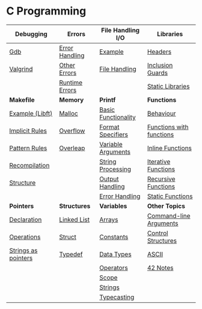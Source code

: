 # C Programming

| **Debugging**             | **Errors**               | **File Handling I/O**       | **Libraries**              |
|---------------------------|--------------------------|-----------------------------|----------------------------|
| [Gdb](C-Programming/Debugging/Gdb.md)      | [Error Handling](C-Programming/Errors/Error%20Handling.md) | [Example](C-Programming/File%20Handling%20I-O/Example.md) | [Headers](C-Programming/Libraries/Headers.md) |
| [Valgrind](C-Programming/Debugging/Valgrind.md) | [Other Errors](C-Programming/Errors/Other%20Errors.md) | [File Handling](C-Programming/File%20Handling%20I-O/File%20Handling.md) | [Inclusion Guards](C-Programming/Libraries/Inclusion%20Guards.md) |
|                           | [Runtime Errors](C-Programming/Errors/Runtime%20Errors.md) |                               | [Static Libraries](C-Programming/Libraries/Static%20Libraries.md) |
| **Makefile**              | **Memory**               | **Printf**                    | **Functions**       |
| [Example (Libft)](C-Programming/Makefile/Example%20(Libft).md) | [Malloc](C-Programming/Memory/Malloc.md)     | [Basic Functionality](C-Programming/Printf/Basic%20Functionality.md) | [Behaviour](C-Programming/Syntax/Functions/Behaviour.md) |
| [Implicit Rules](C-Programming/Makefile/Implicit%20Rules.md) | [Overflow](C-Programming/Memory/Overflow.md) | [Format Specifiers](C-Programming/Printf/Format%20Specifiers.md) | [Functions with functions](C-Programming/Syntax/Functions/Functions%20with%20functions.md) |
| [Pattern Rules](C-Programming/Makefile/Pattern%20Rules.md) | [Overleap](C-Programming/Memory/Overleap.md) | [Variable Arguments](C-Programming/Printf/Variable%20Arguments.md) | [Inline Functions](C-Programming/Syntax/Functions/Inline%20Functions.md) |
| [Recompilation](C-Programming/Makefile/Recompilation.md) |                          | [String Processing](C-Programming/Printf/String%20Processing.md) | [Iterative Functions](C-Programming/Syntax/Functions/Iterative%20Functions.md) |
| [Structure](C-Programming/Makefile/Structure.md) |                          | [Output Handling](C-Programming/Printf/Output%20Handling.md) | [Recursive Functions](C-Programming/Syntax/Functions/Recursive%20Functions.md) |
|                           |                          | [Error Handling](C-Programming/Printf/Error%20Handling.md) | [Static Functions](C-Programming/Syntax/Functions/Static%20Functions.md) |
| **Pointers**       | **Structures**    | **Variables**          | **Other Topics**           |
| [Declaration](C-Programming/Syntax/Pointers/Declaration.md) | [Linked List](C-Programming/Syntax/Structures/Linked%20List.md) | [Arrays](C-Programming/Syntax/Variables/Arrays.md) | [Command-line Arguments](C-Programming/Command-line%20Arguments.md) |
| [Operations](C-Programming/Syntax/Pointers/Operations.md) | [Struct](C-Programming/Syntax/Structures/Struct.md) | [Constants](C-Programming/Syntax/Variables/Constants.md) | [Control Structures](C-Programming/Control%20Structures.md) |
| [Strings as pointers](C-Programming/Syntax/Pointers/Strings%20as%20pointers.md) | [Typedef](C-Programming/Syntax/Structures/Typedef.md) | [Data Types](C-Programming/Syntax/Variables/Data%20Types.md) | [ASCII](C-Programming/ASCII.md) |
|                           |                          | [Operators](C-Programming/Syntax/Variables/Operators.md) | [42 Notes](C-Programming/42%20Notes.md) |
|                           |                          | [Scope](C-Programming/Syntax/Variables/Scope.md) |                        |
|                           |                          | [Strings](C-Programming/Syntax/Variables/Strings.md) |                        |
|                           |                          | [Typecasting](C-Programming/Syntax/Variables/Typecasting.md) |                        |


